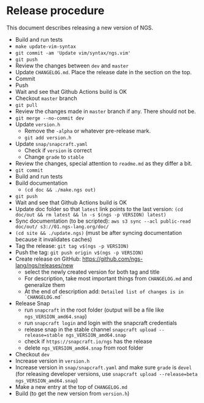 # Release procedure

This document describes releasing a new version of NGS.

* Build and run tests
* `make update-vim-syntax`
* `git commit -am 'Update vim/syntax/ngs.vim'`
* `git push`
* Review the changes between `dev` and `master`
* Update `CHANGELOG.md`. Place the release date in the section on the top.
* Commit
* Push
* Wait and see that Github Actions build is OK
* Checkout `master` branch
* `git pull`
* Review the changes made in `master` branch if any. There should not be.
* `git merge --no-commit dev`
* Update `version.h`
	* Remove the `-alpha` or whatever pre-release mark.
	* `git add version.h`
* Update `snap/snapcraft.yaml`
	* Check if `version` is correct
	* Change `grade` to `stable`
* Review the changes, special attention to `readme.md` as they differ a bit.
* `git commit`
* Build and run tests
* Build documentation
	* `(cd doc && ./make.ngs out)`
* `git push`
* Wait and see that Github Actions build is OK
* Update doc folder so that `latest` link points to the last version: `(cd doc/out && rm latest && ln -s $(ngs -p VERSION) latest)`
* Sync documentation (to be scripted): `aws s3 sync --acl public-read doc/out/ s3://01.ngs-lang.org/doc/`
* `(cd site && ./update.ngs)` (must be after syncing documentation because it invalidates caches)
* Tag the release: `git tag v$(ngs -p VERSION)`
* Push the tag: `git push origin v$(ngs -p VERSION)`
* Create release on GitHub: https://github.com/ngs-lang/ngs/releases/new
	* select the newly created version for both tag and title
	* For description, take most important things from `CHANGELOG.md` and generalize them
	* At the end of description add: `` Detailed list of changes is in `CHANGELOG.md` ``
* Release Snap
	* run `snapcraft` in the root folder (output will be a file like `ngs_VERSION_amd64.snap`)
	* run `snapcraft login` and login with the snapcraft credentials
	* release snap in the stable channel `snapcraft upload --release=stable ngs_VERSION_amd64.snap`
	* check if `https://snapcraft.io/ngs` has the release
	* delete `ngs_VERSION_amd64.snap` from root folder
* Checkout `dev`
* Increase version in `version.h`
* Increase version in `snap/snapcraft.yaml` and make sure `grade` is `devel`  (for releasing developer versions, use `snapcraft upload --release=beta ngs_VERSION_amd64.snap`)
* Make a new entry at the top of `CHANGELOG.md`
* Build (to get the new version from `version.h`)
